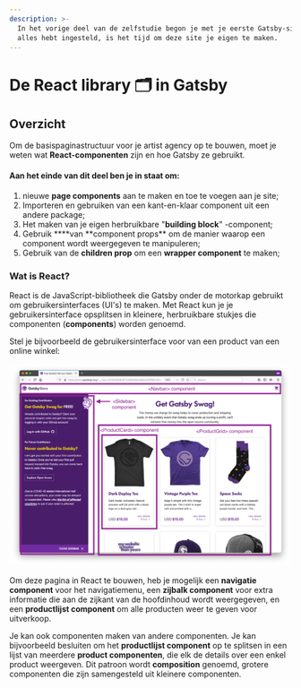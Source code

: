 ```yaml
---
description: >-
  In het vorige deel van de zelfstudie begon je met je eerste Gatsby-site. Nu je
  alles hebt ingesteld, is het tijd om deze site je eigen te maken.
---
```


# De React library 🗂 in Gatsby

## Overzicht

Om de basispaginastructuur voor je artist agency op te bouwen, moet je weten wat **React-componenten** zijn en hoe Gatsby ze gebruikt.

#### Aan het einde van dit deel ben je in staat om:

1. nieuwe **page components** aan te maken en toe te voegen aan je site;
2. Importeren en gebruiken van een kant-en-klaar component uit een andere package;
3. Het maken van je eigen herbruikbare "**building block**" -component;
4. Gebruik **\*\*van **component props\*\* om de manier waarop een component wordt weergegeven te manipuleren;
5. Gebruik van de **children prop** om een **wrapper component** te maken;

### Wat is React?

React is de JavaScript-bibliotheek die Gatsby onder de motorkap gebruikt om gebruikersinterfaces (UI's) te maken. Met React kun je je gebruikersinterface opsplitsen in kleinere, herbruikbare stukjes die componenten (**components**) worden genoemd.

Stel je bijvoorbeeld de gebruikersinterface voor van een product van een online winkel:

![](<../../.gitbook/assets/image (134).png>)

Om deze pagina in React te bouwen, heb je mogelijk een **navigatie component** voor het navigatiemenu, een **zijbalk component** voor extra informatie die aan de zijkant van de hoofdinhoud wordt weergegeven, en een **productlijst component** om alle producten weer te geven voor uitverkoop.

Je kan ook componenten maken van andere componenten. Je kan bijvoorbeeld besluiten om het **productlijst component** op te splitsen in een lijst van meerdere **product componenten**, die elk de details over een enkel product weergeven. Dit patroon wordt **composition** genoemd, grotere componenten die zijn samengesteld uit kleinere componenten.
